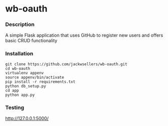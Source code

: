 # wb-oauth

### Description
A simple Flask application that uses GitHub to register new users and offers basic CRUD functionality

### Installation
```
git clone https://github.com/jackwsellers/wb-oauth.git
cd wb-oauth
virtualenv appenv
source appenv/bin/activate
pip install -r requirements.txt
python db_setup.py
cd app
python app.py
```

### Testing
http://127.0.0.1:5000/
